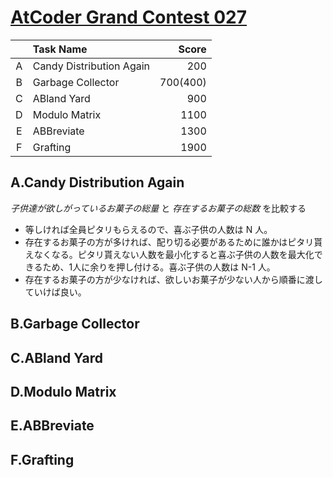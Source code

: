 # [AtCoder Grand Contest 027](https://beta.atcoder.jp/contests/agc027/tasks)

|   | Task Name | Score |
|:---:|:---|---:|
| A | Candy Distribution Again | 200 |
| B | Garbage Collector | 700(400) |
| C | ABland Yard | 900 |
| D | Modulo Matrix | 1100 |
| E | ABBreviate | 1300 |
| F | Grafting | 1900 |

## A.Candy Distribution Again
*子供達が欲しがっているお菓子の総量* と *存在するお菓子の総数* を比較する

- 等しければ全員ピタリもらえるので、喜ぶ子供の人数は N 人。
- 存在するお菓子の方が多ければ、配り切る必要があるために誰かはピタリ貰えなくなる。ピタリ貰えない人数を最小化すると喜ぶ子供の人数を最大化できるため、1人に余りを押し付ける。喜ぶ子供の人数は N-1 人。
- 存在するお菓子の方が少なければ、欲しいお菓子が少ない人から順番に渡していけば良い。

## B.Garbage Collector

## C.ABland Yard

## D.Modulo Matrix

## E.ABBreviate

## F.Grafting